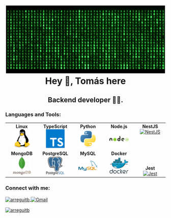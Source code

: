 <h1 align="center">
  <br>
    <img src="matrix.gif" alt="HTML & CSS">
  <br>
  Hey 👋, Tomás here
  <br>
</h1>

<h2 align="center">Backend developer 👨‍💻.</h3>



### Languages and Tools:

<table width="420px" align="center">
    <tbody>
        <tr valign="top">
            <td width="100px" align="center">
                <span><strong>Linux</strong></span><br>
                <a href="https://www.linux.org/"><img height=60 src="https://raw.githubusercontent.com/devicons/devicon/master/icons/linux/linux-original.svg" alt="Linux" /></a>
            </td>
            <td width="100px" align="center">
                <span><strong>TypeScript</strong></span><br>
                <a href="https://www.typescriptlang.org/"><img height=60 src="https://raw.githubusercontent.com/devicons/devicon/master/icons/typescript/typescript-original.svg" alt="TypeScript" /></a>
            </td>
            <td width="100px" align="center">
                <span><strong>Python</strong></span><br>
                <a href="https://www.python.org"><img height=60 src="https://raw.githubusercontent.com/devicons/devicon/master/icons/python/python-original.svg" alt="Python" /></a>
            </td>
            <td width="100px" align="center">
                <span><strong>Node.js</strong></span><br>
                <a href="https://nodejs.org"><img height=60 src="https://raw.githubusercontent.com/devicons/devicon/master/icons/nodejs/nodejs-original-wordmark.svg" alt="Node.js" /></a>
            </td>
            <td width="100px" align="center">
                <span><strong>NestJS</strong></span><br>
                <a href="https://nestjs.com/"><img height=60 src="https://cdn.worldvectorlogo.com/logos/nestjs.svg" alt="NestJS" /></a>
            </td>
        </tr>
        <tr valign="bottom">
            <td width="100px" align="center">
                <span><strong>MongoDB</strong></span><br>
                <a href="https://www.mongodb.com/"><img height=60 src="https://raw.githubusercontent.com/devicons/devicon/master/icons/mongodb/mongodb-original-wordmark.svg" alt="MongoDB" /></a>
            </td>
            <td width="100px" align="center">
                <span><strong>PostgreSQL</strong></span><br>
                <a href="https://www.postgresql.org"><img height=60 src="https://raw.githubusercontent.com/devicons/devicon/master/icons/postgresql/postgresql-original-wordmark.svg" alt="PostgreSQL" /></a>
            </td>
            <td width="100px" align="center">
                <span><strong>MySQL</strong></span><br>
                <img height=60 src="https://github.com/devicons/devicon/blob/master/icons/mysql/mysql-original-wordmark.svg" alt="MySQL" />
            </td>
            <td width="100px" align="center">
                <span><strong>Docker</strong></span><br>
                <a href="https://www.docker.com/"><img height=60 src="https://raw.githubusercontent.com/devicons/devicon/master/icons/docker/docker-original-wordmark.svg" alt="Docker" /></a>
            </td>
            <td width="100px" align="center">
                <span><strong>Jest</strong></span><br>
                <a href="https://jestjs.io"><img height=60 src="https://www.vectorlogo.zone/logos/jestjsio/jestjsio-icon.svg" alt="Jest" /></a>
            </td>
        </tr>
    </tbody>
</table>








<h3 align="left">Connect with me:</h3>
<p align="left">
  <a href="https://linkedin.com/in/arreguitb" target="blank">
    <img align="center" src="https://raw.githubusercontent.com/rahuldkjain/github-profile-readme-generator/master/src/images/icons/Social/linked-in-alt.svg" alt="arreguitb" height="30" width="40" />
  </a>
  
  <a href="https://mail.google.com/mail/?view=cm&fs=1&to=tomasarreguib@gmail.com" target="_blank">
    <img align="center" src="https://www.technowize.com/wp-content/uploads/2015/11/New_Logo_Gmail.svg_-e1446634553639.png" alt="Gmail" height="30" width="30">
  </a>
  
</p>

<a href="https://drive.google.com/file/d/1yE5l-AxJ4ry_MCRz3hmwlr_VNQpLTtar/view" target="blank">
  <img align="center" src="https://img.freepik.com/premium-vector/curriculum-vitae-document-icon-vector-illustration-design_24877-19847.jpg?w=826" alt="arreguitb" height="80" width="70" />
</a>




